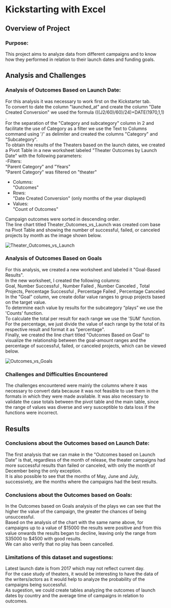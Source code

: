 # Kickstarting with Excel

## Overview of Project

### Purpose: 
This project aims to analyze data from different campaigns and to know how they performed in relation to their launch dates and funding goals.

## Analysis and Challenges

### Analysis of Outcomes Based on Launch Date:
For this analysis it was necessary to work first on the Kickstarter tab.  
To convert to date the column "launched_at" and create the column "Date Created Conversion" we used the formula (((J2/60)/60)/24)+DATE(1970,1,1) .  
For the separation of the "Category and subcategory" column in 2 and facilitate the use of Category as a filter we use the Text to Columns command using '/' as delimiter and created the columns "Category" and "Subcategory".  
To obtain the results of the Theaters based on the launch dates, we created a Pivot Table in a new worksheet labeled "Theater Outcomes by Launch Date" with the following parameters:  
 -Filters:  
   "Parent Category" and "Years"  
   "Parent Category" was filtered on "theater"  
- Columns:   
  "Outcomes"  
- Rows:   
  "Date Created Conversion" (only months of the year displayed)  
- Values:   
  "Count of Outcomes"  
  
Campaign outcomes were sorted in descending order.  
The line chart titled Theater_Outcomes_vs_Launch was created com base na Pivot Table and showing the number of successful, failed, or canceled projects by month as the image shown below.  

![Theater_Outcomes_vs_Launch](https://user-images.githubusercontent.com/111664141/186991356-bb832d1b-b9ca-49a9-9850-796db44289a5.png)


### Analysis of Outcomes Based on Goals
For this analysis, we created a new worksheet and labeled it "Goal-Based Results".  
In the new worksheet, I created the following columns:  
Goal, Number Successful , Number Failed , Number Canceled , Total Projects, Percentage Successful , Percentage Failed , Percentage Canceled   
In the "Goal" column, we create dollar value ranges to group projects based on the target value.  
To determine each value by results for the subcategory “plays” we use the 'Counts' function.  
To calculate the total per result for each range we use the 'SUM' function.  
For the percentage, we just divide the value of each range by the total of its respective result and format it as "percentage".  
Finally, we created the line chart titled "Outcomes Based on Goal" to visualize the relationship between the goal-amount ranges and the percentage of successful, failed, or canceled projects, which can be viewed below.  

![Outcomes_vs_Goals](https://user-images.githubusercontent.com/111664141/186991436-efb1ce58-81ea-4aac-a708-8b2a58ab1468.png)


### Challenges and Difficulties Encountered
The challenges encountered were mainly the columns where it was necessary to convert data because it was not feasible to use them in the formats in which they were made available. It was also necessary to validate the case totals between the pivot table and the main table, since the range of values was diverse and very susceptible to data loss if the functions were incorrect.

## Results

### Conclusions about the Outcomes based on Launch Date:
The first analysis that we can make in the "Outcomes based on Launch Date" is that, regardless of the month of release, the theater campaigns had more successful results than failed or canceled, with only the month of December being the only exception.  
It is also possible to see that the months of May, June and July, successively, are the months where the campaigns had the best results.

### Conclusions about the Outcomes based on Goals:
In the Outcomes based on Goals analysis of the plays we can see that the higher the value of the campaign, the greater the chances of being unsuccessful.   
Based on the analysis of the chart with the same name above, for campaigns up to a value of $15000 the results were positive and from this value onwards the results began to decline, leaving only the range from S35000 to $4500 with good results.   
We can also verify that no play has been cancelled.

### Limitations of this dataset and sugestions:
Latest launch date is from 2017 which may not reflect current day.   
For the case study of theaters, it would be interesting to have the data of the writers/actors as it would help to analyze the probability of the campaigns being successful.  
As sugestion, we could create tables analyzing the outcomes of launch dates by country and the average time of campaigns in relation to outcomes.  




